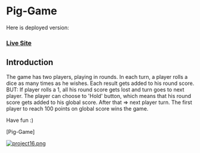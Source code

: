 # Pig-Game

Here is deployed version:
### [Live Site](https://pig-game-vanilla.netlify.app/)

## Introduction

The game has two players, playing in rounds.
In each turn, a player rolls a dice as many times as he wishes.
Each result gets added to his round score.
BUT:
If player rolls a 1, all his round score gets lost and turn goes to next player.
The player can choose to 'Hold' button, which means that his round score gets added to his global score. After that => next player turn.
The first player to reach 100 points on global score wins the game.

Have fun :)

[Pig-Game]

[![project16.png](https://i.postimg.cc/s2L8Zgbp/project16.png)](https://postimg.cc/8Fhw2Np5)

